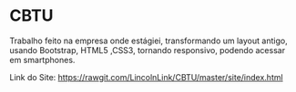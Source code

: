 ﻿# CBTU
Trabalho feito na empresa onde estágiei, transformando um layout antigo, usando Bootstrap, HTML5 ,CSS3, tornando responsivo, podendo acessar em smartphones.

Link do Site: https://rawgit.com/LincolnLink/CBTU/master/site/index.html
